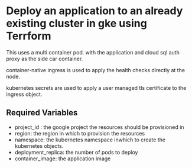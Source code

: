 # Deploy an application to an already existing cluster in gke using Terrform
This uses a multi container pod. with the application and cloud sql auth proxy as the side car container.<br />


container-native ingress is used to apply the health checks directly at the node. <br />

kubernetes secrets are used to apply a user managed tls certificate to the ingress object.

## Required Variables
* project_id : the google project the resources should be provisioned in
* region: the region in which to provision the resources
* namespace: the kubernetes namespace inwhich to create the kubernetes objects.
* deployment_replica: the number of pods to deploy
* container_image: the application image



